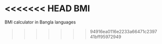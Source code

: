 <<<<<<< HEAD
BMI
=======
BMI calculator in Bangla languages
>>>>>>> 94916ea0116e2233a66471c239741bff95972949
